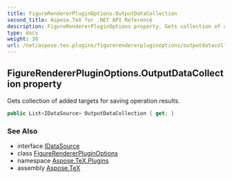 ```yaml
---
title: FigureRendererPluginOptions.OutputDataCollection
second_title: Aspose.TeX for .NET API Reference
description: FigureRendererPluginOptions property. Gets collection of added targets for saving operation results
type: docs
weight: 30
url: /net/aspose.tex.plugins/figurerendererpluginoptions/outputdatacollection/
---
```

## FigureRendererPluginOptions.OutputDataCollection property

Gets collection of added targets for saving operation results.

```csharp
public List<IDataSource> OutputDataCollection { get; }
```

### See Also

* interface [IDataSource](../../idatasource/)
* class [FigureRendererPluginOptions](../)
* namespace [Aspose.TeX.Plugins](../../figurerendererpluginoptions/)
* assembly [Aspose.TeX](../../../)


